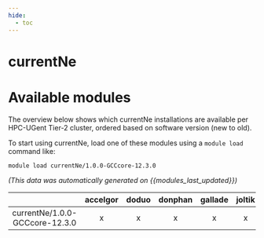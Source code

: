 ```yaml
---
hide:
  - toc
---
```


currentNe
=========

# Available modules


The overview below shows which currentNe installations are available per HPC-UGent Tier-2 cluster, ordered based on software version (new to old).

To start using currentNe, load one of these modules using a `module load` command like:

```shell
module load currentNe/1.0.0-GCCcore-12.3.0
```

*(This data was automatically generated on {{modules_last_updated}})*

| |accelgor|doduo|donphan|gallade|joltik|litleo|shinx|
| :---: | :---: | :---: | :---: | :---: | :---: | :---: | :---: |
|currentNe/1.0.0-GCCcore-12.3.0|x|x|x|x|x|x|x|

